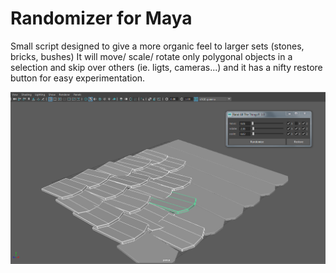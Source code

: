 # Randomizer for Maya



Small script designed to give a more organic feel to larger sets (stones, bricks, bushes)
It will move/ scale/ rotate only polygonal objects in a selection and skip over others (ie. ligts, cameras...) and it has a nifty restore button for easy experimentation.

![](screenshot.png)
